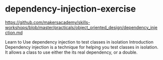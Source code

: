 # dependency-injection-exercise


https://github.com/makersacademy/skills-workshops/blob/master/practicals/object_oriented_design/dependency_injection.md

Learn to
Use dependency injection to test classes in isolation
Introduction
Dependency injection is a technique for helping you test classes in isolation. It allows a class to use either the its real dependency, or a double.
